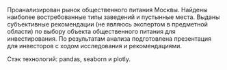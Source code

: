 Проанализирован рынок общественного питания Москвы. Найдены наиболее востребованные типы заведений и пустынные места. 
Выданы субъективные рекомендации (не являюсь экспертом в предметной области) по выбору объекта общественного питания для инвестирования. 
По результатам анализа подготовлена презентация для инвесторов с ходом исследования и рекомендациями. 

Стэк технологий: pandas, seaborn и plotly. 

